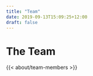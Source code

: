 ```yaml
---
title: "Team"
date: 2019-09-13T15:09:25+12:00
draft: false
---
```

# The Team

{{< about/team-members >}}